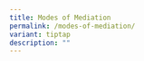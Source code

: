 ```yaml
---
title: Modes of Mediation
permalink: /modes-of-mediation/
variant: tiptap
description: ""
---
```

<p></p>